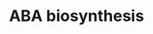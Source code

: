 ---
annotations:
- type: Pathway Ontology
  value: abscisic acid biosynthetic pathway
authors:
- LarsEijssen
- Anwesha
- Mkutmon
- MaintBot
- Eweitz
- Khanspers
description: Accumulation of ABA during seed development has been associated with
  maturation of the seed, development of desiccation tolerance and suppression of
  vivipary. Rapid increases of ABA has also been linked to water stress-induced closure
  of stomata. This pathway has been manually created based on Lycocyc content.
last-edited: 2021-12-24
organisms:
- Solanum lycopersicum
redirect_from:
- /index.php/Pathway:WP2626
- /instance/WP2626
schema-jsonld:
- '@context': https://schema.org/
  '@id': https://wikipathways.github.io/pathways/WP2626.html
  '@type': Dataset
  creator:
    '@type': Organization
    name: WikiPathways
  description: Accumulation of ABA during seed development has been associated with
    maturation of the seed, development of desiccation tolerance and suppression of
    vivipary. Rapid increases of ABA has also been linked to water stress-induced
    closure of stomata. This pathway has been manually created based on Lycocyc content.
  keywords:
  - abscisic aldehyde
  - 1.13.11.51
  - violaxanthin
  - 1.2.3.14
  - 5.3.99.9
  - xanthoxin
  - Trans-neoxanthin
  - 9'-cis-neoxanthin
  - (+)-abscisate
  - 1.1.1.288
  license: CC0
  name: ABA biosynthesis
seo: CreativeWork
title: ABA biosynthesis
wpid: WP2626
---